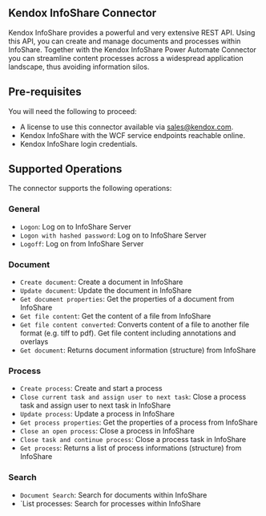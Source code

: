 
## Kendox InfoShare Connector
Kendox InfoShare provides a powerful and very extensive REST API. Using this API, you can create and manage documents and processes within InfoShare. Together with the Kendox InfoShare Power Automate Connector you can streamline content processes across a widespread application landscape, thus avoiding information silos.

## Pre-requisites
You will need the following to proceed:
* A license to use this connector available via sales@kendox.com.
* Kendox InfoShare with the WCF service endpoints reachable online.
* Kendox InfoShare login credentials.

## Supported Operations
The connector supports the following operations:

### General
* `Logon`: Log on to InfoShare Server
* `Logon with hashed password`: Log on to InfoShare Server
* `Logoff`: Log on from InfoShare Server

### Document
* `Create document`: Create a document in InfoShare
* `Update document`: Update the document in InfoShare
* `Get document properties`: Get the properties of a document from InfoShare
* `Get file content`: Get the content of a file from InfoShare
* `Get file content converted`: Converts content of a file to another file format (e.g. tiff to pdf). Get file content including annotations and overlays  
* `Get document`: Returns document information (structure) from InfoShare

### Process
* `Create process`: Create and start a process 
* `Close current task and assign user to next task`: Close a process task and assign user to next task in InfoShare
* `Update process`: Update a process in InfoShare
* `Get process properties`: Get the properties of a process from InfoShare
* `Close an open process`: Close a process in InfoShare
* `Close task and continue process`: Close a process task in InfoShare
* `Get process`: Returns a list of process informations (structure) from InfoShare

### Search
* `Document Search`: Search for documents within InfoShare
* `List processes: Search for processes within InfoShare

